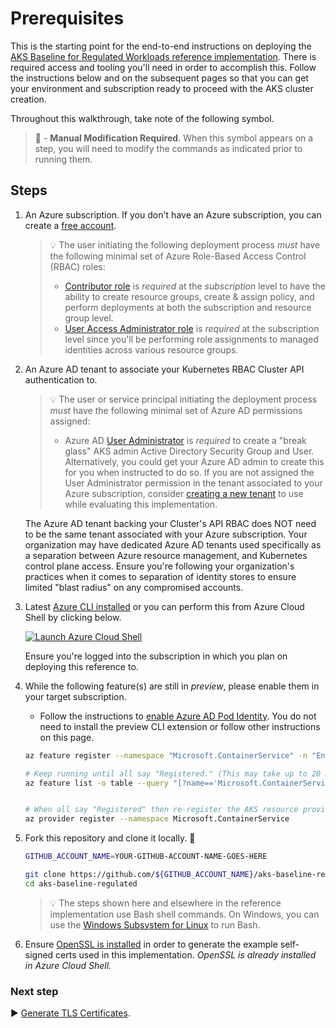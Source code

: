# Prerequisites

This is the starting point for the end-to-end instructions on deploying the [AKS Baseline for Regulated Workloads reference implementation](/README.md). There is required access and tooling you'll need in order to accomplish this. Follow the instructions below and on the subsequent pages so that you can get your environment and subscription ready to proceed with the AKS cluster creation.

Throughout this walkthrough, take note of the following symbol.

>🛑 -  __Manual Modification Required__. When this symbol appears on a step, you will need to modify the commands as indicated prior to running them.

## Steps

1. An Azure subscription. If you don't have an Azure subscription, you can create a [free account](https://azure.microsoft.com/free).

   > 💡 The user initiating the following deployment process _must_ have the following minimal set of Azure Role-Based Access Control (RBAC) roles:
   >
   > * [Contributor role](https://docs.microsoft.com/azure/role-based-access-control/built-in-roles#contributor) is _required_ at the _subscription_ level to have the ability to create resource groups, create & assign policy, and perform deployments at both the subscription and resource group level.
   > * [User Access Administrator role](https://docs.microsoft.com/azure/role-based-access-control/built-in-roles#user-access-administrator) is _required_ at the subscription level since you'll be performing role assignments to managed identities across various resource groups.

1. An Azure AD tenant to associate your Kubernetes RBAC Cluster API authentication to.

   > 💡 The user or service principal initiating the deployment process _must_ have the following minimal set of Azure AD permissions assigned:
   >
   > * Azure AD [User Administrator](https://docs.microsoft.com/azure/active-directory/users-groups-roles/directory-assign-admin-roles#user-administrator-permissions) is _required_ to create a "break glass" AKS admin Active Directory Security Group and User. Alternatively, you could get your Azure AD admin to create this for you when instructed to do so. If you are not assigned the User Administrator permission in the tenant associated to your Azure subscription, consider [creating a new tenant](https://docs.microsoft.com/azure/active-directory/fundamentals/active-directory-access-create-new-tenant#create-a-new-tenant-for-your-organization) to use while evaluating this implementation.

   The Azure AD tenant backing your Cluster's API RBAC does NOT need to be the same tenant associated with your Azure subscription. Your organization may have dedicated Azure AD tenants used specifically as a separation between Azure resource management, and Kubernetes control plane access. Ensure you're following your organization's practices when it comes to separation of identity stores to ensure limited "blast radius" on any compromised accounts.

1. Latest [Azure CLI installed](https://docs.microsoft.com/cli/azure/install-azure-cli?view=azure-cli-latest) or you can perform this from Azure Cloud Shell by clicking below.

   [![Launch Azure Cloud Shell](https://docs.microsoft.com/azure/includes/media/cloud-shell-try-it/hdi-launch-cloud-shell.png)](https://shell.azure.com/bash)

   Ensure you're logged into the subscription in which you plan on deploying this reference to.

1. While the following feature(s) are still in _preview_, please enable them in your target subscription.

   * Follow the instructions to [enable Azure AD Pod Identity](https://docs.microsoft.com/azure/aks/use-azure-ad-pod-identity#before-you-begin). You do not need to install the preview CLI extension or follow other instructions on this page.

   ```bash
   az feature register --namespace "Microsoft.ContainerService" -n "EnablePodIdentityPreview"

   # Keep running until all say "Registered." (This may take up to 20 minutes.)
   az feature list -o table --query "[?name=='Microsoft.ContainerService/EnablePodIdentityPreview'].{Name:name,State:properties.state}"


   # When all say "Registered" then re-register the AKS resource provider
   az provider register --namespace Microsoft.ContainerService
   ```

1. Fork this repository and clone it locally. 🛑

   ```bash
   GITHUB_ACCOUNT_NAME=YOUR-GITHUB-ACCOUNT-NAME-GOES-HERE

   git clone https://github.com/${GITHUB_ACCOUNT_NAME}/aks-baseline-regulated.git
   cd aks-baseline-regulated
   ```

   > 💡 The steps shown here and elsewhere in the reference implementation use Bash shell commands. On Windows, you can use the [Windows Subsystem for Linux](https://docs.microsoft.com/windows/wsl/about#what-is-wsl-2) to run Bash.

1. Ensure [OpenSSL is installed](https://github.com/openssl/openssl#download) in order to generate the example self-signed certs used in this implementation. _OpenSSL is already installed in Azure Cloud Shell._

### Next step

:arrow_forward: [Generate TLS Certificates](./02-ca-certificates.md).
